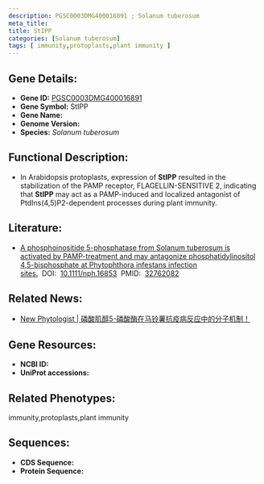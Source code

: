 ```yaml
---
description: PGSC0003DMG400016891 ; Solanum tuberosum
meta_title:
title: StIPP
categories: [Solanum tuberosum]
tags: [ immunity,protoplasts,plant immunity ]
---
```


## Gene Details:
- **Gene ID:**	[PGSC0003DMG400016891]()
- **Gene Symbol:** StIPP
- **Gene Name:** 
- **Genome Version:** []()
- **Species:** *Solanum tuberosum*

## Functional Description:
   -  In Arabidopsis protoplasts, expression of **StIPP** resulted in the stabilization of the PAMP receptor, FLAGELLIN-SENSITIVE 2, indicating that **StIPP** may act as a PAMP-induced and localized antagonist of PtdIns(4,5)P2-dependent processes during plant immunity.

## Literature:
   - [A phosphoinositide 5-phosphatase from Solanum tuberosum is activated by PAMP-treatment and may antagonize phosphatidylinositol 4,5-bisphosphate at Phytophthora infestans infection sites.]( https://nph.onlinelibrary.wiley.com/doi/10.1111/nph.16853)&nbsp;&nbsp;DOI:&nbsp;&nbsp;[10.1111/nph.16853](https://nph.onlinelibrary.wiley.com/doi/10.1111/nph.16853)&nbsp;&nbsp;PMID:&nbsp;&nbsp;[32762082](https://pubmed.ncbi.nlm.nih.gov/32762082/)

## Related News:
   - [New Phytologist | 磷酸肌醇5-磷酸酶在马铃薯抗疫病反应中的分子机制！](https://mp.weixin.qq.com/s?__biz=Mzg3MDEwNDEyMg==&mid=2247493998&idx=3&sn=c71ff43551428411bedc8e7cea3c0f63&chksm=ce90443bf9e7cd2d9d907a75961c7fe92182d40c2581c89d0f14b426b5447eed35310183eae6&scene=27#wechat_redirect)

## Gene Resources:
- **NCBI ID:** [](https://www.ncbi.nlm.nih.gov/gene/?term=)
- **UniProt accessions:** [](https://www.uniprot.org/uniprotkb//entry)

## Related Phenotypes:
immunity,protoplasts,plant immunity

## Sequences:
- **CDS Sequence:**
- **Protein Sequence:**
